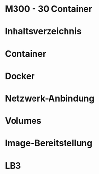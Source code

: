 M300 - 30 Container
===

Inhaltsverzeichnis
===

Container
===

Docker
===

Netzwerk-Anbindung
===

Volumes
===

Image-Bereitstellung
===

LB3
===

